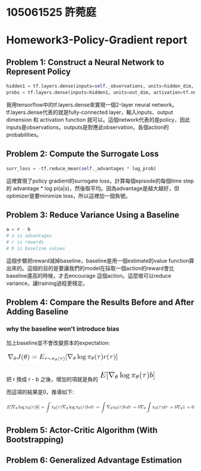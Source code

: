 # 105061525 許菀庭
# Homework3-Policy-Gradient report

## Problem 1: Construct a Neural Network to Represent Policy

```python
hidden1 = tf.layers.dense(inputs=self._observations, units=hidden_dim, activation=tf.nn.tanh)
probs = tf.layers.dense(inputs=hidden1, units=out_dim, activation=tf.nn.softmax)
```
我用tensorflow中的tf.layers.dense來實現一個2-layer neural network。tf.layers.dense代表的就是fully-connected layer，輸入inputs、output dimension 和 activation function 就可以。這個network代表的是policy，因此inputs是observations，outputs是對應此observation，各個action的probabilities。

## Problem 2: Compute the Surrogate Loss

```python
surr_loss = -tf.reduce_mean(self._advantages * log_prob)
```
這裡實現了policy gradient的surrogate loss，計算每個episode的每個time step的 advantage * log pi(a|s)，然後取平均。因為advantage是越大越好，但optimizer是要minimize loss，所以這裡加一個負號。


## Problem 3: Reduce Variance Using a Baseline

```python
a = r - b
# a is advantages
# r is rewards
# b is baseline values
```
這個步驟把reward減掉baseline，baseline是用一個estimate的value function算出來的。這個的目的是要讓我們的model在採取一個action的reward會比baseline還高的時候，才去encourage 這個action。這麼做可以reduce variance，讓training過程更穩定。


## Problem 4: Compare the Results Before and After Adding Baseline

### why the baseline won't introduce bias

加上baseline並不會改變原本的expectation: 

<img src="images/surr_loss.PNG" width="300"/>

把 r 換成 r - b 之後，增加的項就是負的 <img src="images/baseline.PNG" width="150"/>

而這項的結果是0，推導如下:

<img src="images/baseline_0.PNG" width="800"/>


## Problem 5: Actor-Critic Algorithm (With Bootstrapping)




## Problem 6: Generalized Advantage Estimation


